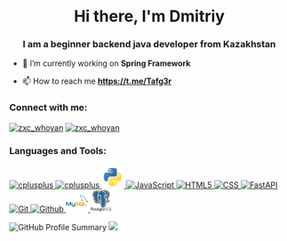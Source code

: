 <div id="header" align="center">
<h1>Hi there, I'm Dmitriy</h1>
<h3>I am a beginner backend java developer from Kazakhstan</h3>
</div>


- 🔭 I’m currently working on **Spring Framework**

- 📫 How to reach me **https://t.me/Tafg3r**


<h3 align="left">Connect with me:</h3>
<a href="https://instagram.com/tafg3r" target="blank"> <img align="center" src="https://raw.githubusercontent.com/rahuldkjain/github-profile-readme-generator/master/src/images/icons/Social/instagram.svg" alt="zxc_whoyan" height="30" width="40" /></a>
<a href="https://t.me/Tafg3r" target="blank"> <img align="center" src="https://upload.wikimedia.org/wikipedia/commons/8/82/Telegram_logo.svg" alt="zxc_whoyan" height="30" width="40" /></a>
<p align="left">


<h3 align="left">Languages and Tools:</h3>
<p>
<a href="https://www.java.com/ru/" target="_blank" rel="noreferrer">
<img src="https://www.svgrepo.com/download/184143/java.svg" alt="cplusplus" width="40" height="40"/> </a> 

<a href="https://www.w3schools.com/cpp/" target="_blank" rel="noreferrer"> 
<img src="https://cdn.worldvectorlogo.com/logos/c.svg" alt="cplusplus" width="40" height="40"/> </a> 


<a href="https://www.python.org" target="_blank" rel="noreferrer"> 
<img src="https://raw.githubusercontent.com/devicons/devicon/master/icons/python/python-original.svg" alt="python" width="40" height="40"/> </a> 

<a href="https://www.w3schools.com/js/" target="_blank" rel="noreferrer">
  <img src="https://cdn.worldvectorlogo.com/logos/javascript-1.svg" alt="JavaScript" width="40" height="40" />
</a>

<a href="https://www.w3schools.com/html/" target="_blank" rel="noreferrer"> 
<img src="https://upload.wikimedia.org/wikipedia/commons/3/38/HTML5_Badge.svg" alt="HTML5" width="40" height="40"/> </a>

<a href="https://www.w3schools.com/css/" target="_blank" rel="noreferrer"> 
<img src="https://upload.wikimedia.org/wikipedia/commons/6/62/CSS3_logo.svg" alt="CSS" width="40" height="40"/> </a>


<a href="https://fastapi.tiangolo.com/" target="_blank" rel="noreferrer"> 
<img src="https://cdn.worldvectorlogo.com/logos/fastapi-1.svg" alt="FastAPI" width="40" height="40"/> </a>


<a href="https://git-scm.com/" target="_blank" rel="noreferrer"> 
<img src="https://git-scm.com/images/logos/downloads/Git-Icon-1788C.svg" alt="Git" width="40" height="40"/> </a> 

<a href="https://github.com/" target="_blank" rel="noreferrer"> 
<img src="https://upload.wikimedia.org/wikipedia/commons/9/91/Octicons-mark-github.svg" alt="Github" width="40" height="40"/> </a>  



<a href="https://www.mysql.com/" target="_blank" rel="noreferrer"> 
<img src="https://raw.githubusercontent.com/devicons/devicon/master/icons/mysql/mysql-original-wordmark.svg" alt="mysql" width="40" height="40"/> </a>

<a href="https://www.postgresql.org" target="_blank" rel="noreferrer"> 
<img src="https://raw.githubusercontent.com/devicons/devicon/master/icons/postgresql/postgresql-original-wordmark.svg" alt="postgresql" width="40" height="40"/> </a>
</p

<div align="center">
  <img src="http://github-profile-summary-cards.vercel.app/api/cards/profile-details?username=Tafg3r&theme=tokyonight" alt="GitHub Profile Summary">
  <img src="http://github-profile-summary-cards.vercel.app/api/cards/repos-per-language?username=Tafg3r&theme=tokyonight">
</div>
